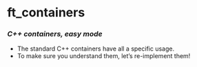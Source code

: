 # ft_containers
### <i>C++ containers, easy mode </i>

* The standard C++ containers have all a specific usage. 
* To make sure you understand them, let’s re-implement them!
